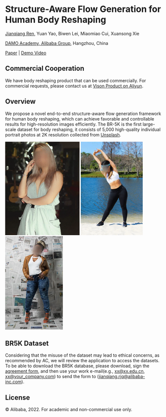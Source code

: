 

Structure-Aware Flow Generation for Human Body Reshaping
=====


[Jianqiang Ren](rjq235@gmail.com), Yuan Yao, Biwen Lei, Miaomiao Cui, Xuansong Xie 

[DAMO Academy, Alibaba Group](https://damo.alibaba.com), Hangzhou, China

[Paper](https://arxiv.org/abs/2203.04670) | [Demo Video](https://cloud.video.taobao.com/play/u/null/p/1/e/6/t/1/d/ud/350344036910.mp4)


## Commercial Cooperation
We have body reshaping product that can be used commercially. For commercial requests, please contact us at [Vison Product on Aliyun](https://help.aliyun.com/document_detail/321059.html). 

## Overview
We propose a novel end-to-end structure-aware flow generation framework for human body reshaping, which can achieve favorable and controllable results for high-resolution images efficiently. The BR-5K is the first large-scale dataset for body reshaping, it consists of 5,000 high-quality individual portrait photos at 2K resolution collected from [Unsplash](https://unsplash.com/).

<img src="gif/438.gif" height="300px"/> <img src="gif/285.gif" height="300px"/> <img src="gif/998.gif" height="300px"/>



## BR5K Dataset
Considering that the misuse of the dataset may lead to ethical concerns, as recommended by AC, we will review the application to access the datasets. To be able to download the BR5K database, please download, sign the [agreement form](https://raw.githubusercontent.com/JianqiangRen/FlowBasedBodyReshaping/main/EULA/EULA0310.pdf), and then use your work e-mail(e.g., xx@xx.edu.cn,  xx@your_company.com) to send the form to ([jianqiang.rjq@alibaba-inc.com](jianqiang.rjq@alibaba-inc.com)).

 
## License
© Alibaba, 2022. For academic and non-commercial use only.
 
